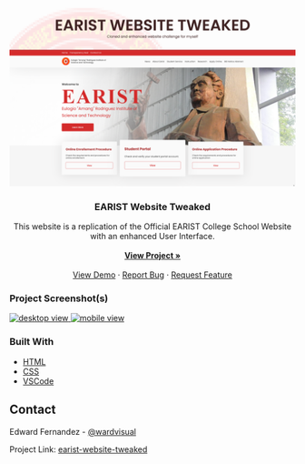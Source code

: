 <div id="top"></div>

<!-- PROJECT LOGO -->
<br />
<div align="center">
  <a href="https://github.com/wardvisual/earist-website-tweaked">
    <img src="./assets/content/details-banner.png" alt="banner">
  </a>

  <h3 align="center">EARIST Website Tweaked</h3>

  <p align="center">
This website is a replication of the Official EARIST College School Website with an enhanced User Interface.
    <br />
    <br />
    <a href="https://github.com/wardvisual/earist-website-tweaked"><strong>View Project »</strong></a>
    <br />    
    <br />
    <a href="https://github.com/wardvisual/earist-website-tweaked">View Demo</a>
    ·
    <a href="https://github.com/wardvisual/earist-website-tweaked/issues">Report Bug</a>
    ·
    <a href="https://github.com/wardvisual/earist-website-tweaked/issues">Request Feature</a>
  </p>
</div>

### Project Screenshot(s)

<a align="center" href="https://github.com/wardvisual/earist-website-tweaked">
  <img src="./public/assets/images/homepage_desktop.png" alt="desktop view">
  <img src="./public/assets/images/homepage_mobile.png" alt="mobile view">
</a>

### Built With

- [HTML]()
- [CSS]()
- [VSCode]()

<!-- CONTACT -->

## Contact

Edward Fernandez - [@wardvisual](https://twitter.com/wardvisual)

Project Link: [earist-website-tweaked](https://github.com/wardvisual/earist-website-tweaked)

